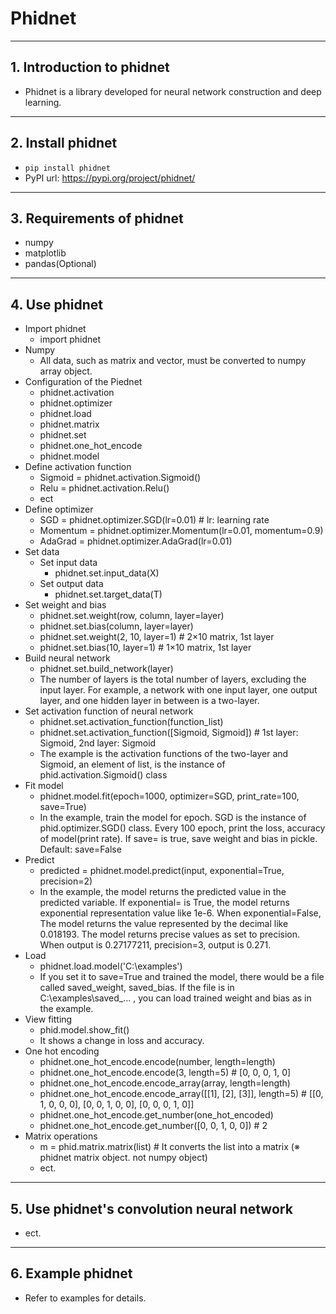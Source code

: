 # Phidnet

---------

## 1. Introduction to phidnet
  * Phidnet is a library developed for neural network construction and deep learning.

---------

## 2. Install phidnet
  * `pip install phidnet`
  * PyPI url: https://pypi.org/project/phidnet/

---------

## 3. Requirements of phidnet
  * numpy
  * matplotlib
  * pandas(Optional)

---------

## 4. Use phidnet
  * Import phidnet
    + import phidnet
  * Numpy
    + All data, such as matrix and vector, must be converted to numpy array object.
  * Configuration of the Piednet
    + phidnet.activation
    + phidnet.optimizer
    + phidnet.load
    + phidnet.matrix
    + phidnet.set
    + phidnet.one_hot_encode
    + phidnet.model
  * Define activation function 
    + Sigmoid = phidnet.activation.Sigmoid()
    + Relu = phidnet.activation.Relu()
    + ect
  * Define optimizer
    + SGD = phidnet.optimizer.SGD(lr=0.01)  # lr: learning rate
    + Momentum = phidnet.optimizer.Momentum(lr=0.01, momentum=0.9)
    + AdaGrad = phidnet.optimizer.AdaGrad(lr=0.01)
  * Set data
    + Set input data
      + phidnet.set.input_data(X)
    + Set output data
      + phidnet.set.target_data(T)
  * Set weight and bias
    + phidnet.set.weight(row, column, layer=layer)
    + phidnet.set.bias(column, layer=layer)
    + phidnet.set.weight(2, 10, layer=1)  # 2×10 matrix, 1st layer
    + phidnet.set.bias(10, layer=1)  # 1×10 matrix, 1st layer
  * Build neural network 
    + phidnet.set.build_network(layer)
    + The number of layers is the total number of layers, excluding the input layer. For example, a network with one input layer, one output layer, and one hidden layer in between is a two-layer.
  * Set activation function of neural network 
    + phidnet.set.activation_function(function_list)
    + phidnet.set.activation_function([Sigmoid, Sigmoid])  # 1st layer: Sigmoid, 2nd layer: Sigmoid
    + The example is the activation functions of the two-layer and Sigmoid, an element of list, is the instance of phid.activation.Sigmoid() class
  * Fit model
    + phidnet.model.fit(epoch=1000, optimizer=SGD, print_rate=100, save=True) 
    + In the example, train the model for epoch. SGD is the instance of phid.optimizer.SGD() class. Every 100 epoch, print the loss, accuracy of model(print rate). If save= is true, save weight and bias in pickle. Default: save=False
  * Predict
    + predicted = phidnet.model.predict(input, exponential=True, precision=2)
    + In the example, the model returns the predicted value in the predicted variable. If exponential= is True, the model returns exponential representation value like 1e-6. When exponential=False, The model returns the value represented by the decimal like 0.018193. The model returns precise values as set to precision. When output is 0.27177211, precision=3, output is 0.271.
  * Load
    + phidnet.load.model('C:\examples')
    + If you set it to save=True and trained the model, there would be a file called saved_weight, saved_bias. If the file is in C:\examples\saved_... , you can load trained weight and bias as in the example.
  * View fitting
    + phid.model.show_fit()
    + It shows a change in loss and accuracy.
  * One hot encoding 
    + phidnet.one_hot_encode.encode(number, length=length)
    + phidnet.one_hot_encode.encode(3, length=5)   # [0, 0, 0, 1, 0]
    + phidnet.one_hot_encode.encode_array(array, length=length)
    + phidnet.one_hot_encode.encode_array([[1], [2], [3]], length=5)   # [[0, 1, 0, 0, 0], [0, 0, 1, 0, 0], [0, 0, 0, 1, 0]]
    + phidnet.one_hot_encode.get_number(one_hot_encoded)
    + phidnet.one_hot_encode.get_number([0, 0, 1, 0, 0])   # 2
  * Matrix operations 
    + m = phid.matrix.matrix(list)  # It converts the list into a matrix (※ phidnet matrix object. not numpy object)
    + ect.

---------

## 5. Use phidnet's convolution neural network
  * ect.

---------

## 6. Example phidnet
  * Refer to examples for details.
